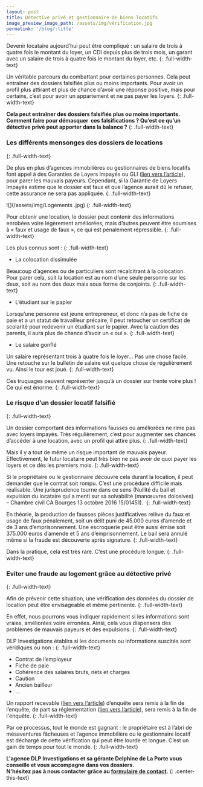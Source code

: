 ```yaml
---
layout: post
title: Détective privé et gestionnaire de biens locatifs
image_preview_image_path: /assets/img/vérification.jpg
permalink: '/blog/:title'
---
```


Devenir locataire aujourd’hui peut &ecirc;tre compliqu&eacute; : un salaire de trois &agrave; quatre fois le montant du loyer, un CDI depuis plus de trois mois, un garant avec un salaire de trois &agrave; quatre fois le montant du loyer, etc.
{: .full-width-text}

Un v&eacute;ritable parcours du combattant pour certaines personnes. Cela peut entra&icirc;ner des dossiers falsifi&eacute;s plus ou moins importants. Pour avoir un profil plus attirant et plus de chance d’avoir une r&eacute;ponse positive, mais pour certains, c’est pour avoir un appartement et ne pas payer les loyers.
{: .full-width-text}

**Cela peut entra&icirc;ner des dossiers falsifi&eacute;s plus ou moins importants. Comment faire pour d&eacute;masquer&nbsp; ces falsifications ? Qu’est ce qu’un d&eacute;tective priv&eacute; peut apporter dans la balance ?**
{: .full-width-text}

### Les diff&eacute;rents mensonges des dossiers de locations
{: .full-width-text}

De plus en plus d’agences immobili&egrave;res ou gestionnaires de biens locatifs font appel &agrave; des Garanties de Loyers Impay&eacute;s ou GLI ([lien vers l’article](https://dlp-investigations.fr/blog/locataire-parti-sans-payer)), pour parer les mauvais payeurs. Cependant, si la Garantie de Loyers Impay&eacute;s estime que le dossier est faux et que l’agence aurait d&ucirc; le refuser, cette assurance ne sera pas appliqu&eacute;e.
{: .full-width-text}

![](/assets/img/Logements .jpg)
{: .full-width-text}

Pour obtenir une location, le dossier peut contenir des informations enrob&eacute;es voire l&eacute;g&egrave;rement am&eacute;lior&eacute;es, mais d’autres peuvent &ecirc;tre soumises &agrave; &laquo; faux et usage de faux &raquo;, ce qui est p&eacute;nalement r&eacute;pressible.
{: .full-width-text}

Les plus connus sont :
{: .full-width-text}

* La colocation dissimul&eacute;e

Beaucoup d’agences ou de particuliers sont r&eacute;calcitrant &agrave; la colocation. Pour parer cela, soit la location est au nom d’une seule personne sur les deux, soit au nom des deux mais sous forme de conjoints.
{: .full-width-text}

* L’&eacute;tudiant sur le papier

Lorsqu’une personne est jeune entrepreneur, et donc n’a pas de fiche de paie et a un statut de travailleur pr&eacute;caire, il peut retoucher un certificat de scolarit&eacute; pour redevenir un &eacute;tudiant sur le papier. Avec la caution des parents, il aura plus de chance d’avoir un &laquo; oui &raquo;.
{: .full-width-text}

* Le salaire gonfl&eacute;

Un salaire repr&eacute;sentant trois &agrave; quatre fois le loyer… Pas une chose facile. Une retouche sur le bulletin de salaire est quelque chose de r&eacute;guli&egrave;rement vu. Ainsi le tour est jou&eacute;.
{: .full-width-text}

Ces truquages peuvent repr&eacute;senter jusqu’&agrave; un dossier sur trente voire plus \! Ce qui est &eacute;norme.
{: .full-width-text}

### Le risque d’un dossier locatif falsifi&eacute;
{: .full-width-text}

Un dossier comportant des informations fausses ou am&eacute;lior&eacute;es ne rime pas avec loyers impay&eacute;s. Tr&egrave;s r&eacute;guli&egrave;rement, c’est pour augmenter ses chances d’acc&eacute;der &agrave; une location, avec un profil qui attire plus.
{: .full-width-text}

Mais il y a tout de m&ecirc;me un risque important de mauvais payeur. Effectivement, le futur locataire peut tr&egrave;s bien ne pas avoir de quoi payer les loyers et ce d&egrave;s les premiers mois.
{: .full-width-text}

Si le propri&eacute;taire ou le gestionnaire d&eacute;couvre cela durant la location, il peut demander que le contrat soit rompu. C’est une proc&eacute;dure difficile mais r&eacute;alisable. Une jurisprudence tourne dans ce sens (Nullit&eacute; du bail et expulsion du locataire qui a menti sur sa solvabilit&eacute; (manœuvres dolosives) – Chambre civil CA Bourges 13 octobre 2016 15/01451).&nbsp;
{: .full-width-text}

En th&eacute;orie, la production de fausses pi&egrave;ces justificatives rel&egrave;ve du faux et usage de faux p&eacute;nalement, soit un d&eacute;lit puni de 45.000 euros d’amende et de 3 ans d’emprisonnement. Une escroquerie peut &ecirc;tre aussi &eacute;mise soit 375.000 euros d’amende et 5 ans d’emprisonnement. Le bail sera annul&eacute; m&ecirc;me si la fraude est d&eacute;couverte apr&egrave;s signature.
{: .full-width-text}

Dans la pratique, cela est tr&egrave;s rare. C’est une proc&eacute;dure longue.
{: .full-width-text}

### Eviter une fraude au logement gr&acirc;ce au d&eacute;tective priv&eacute;
{: .full-width-text}

Afin de pr&eacute;venir cette situation, une v&eacute;rification des donn&eacute;es du dossier de location peut &ecirc;tre envisageable et m&ecirc;me pertinente.
{: .full-width-text}

En effet, nous pourrons vous indiquer rapidement si les informations sont vraies, am&eacute;lior&eacute;es voire erron&eacute;es. Ainsi, cela vous dispensera des probl&egrave;mes de mauvais payeurs et des expulsions.
{: .full-width-text}

DLP Investigations &eacute;tablira si les documents ou informations suscit&eacute;s sont v&eacute;ridiques ou non :
{: .full-width-text}

* Contrat de l’employeur
* Fiche de paie
* Coh&eacute;rence des salaires bruts, nets et charges
* Caution
* Ancien bailleur
* …

Un rapport recevable ([lien vers l’article](https://dlp-investigations.fr/la-recevabilite-dun-rapport-denquete-devant-les-tribunaux/)) d’enqu&ecirc;te sera remis &agrave; la fin de l’enqu&ecirc;te, de part sa r&eacute;glementation ([lien vers l’article](https://dlp-investigations.fr/le-code-de-deontologie/)), sera remis &agrave; la fin de l'enqu&ecirc;te.
{: .full-width-text}

Par ce processus, tout le monde est gagnant : le propri&eacute;taire est &agrave; l’abri de m&eacute;saventures f&acirc;cheuses et l’agence immobili&egrave;re ou le gestionnaire locatif est d&eacute;charg&eacute; de cette v&eacute;rification qui peut &ecirc;tre lourde et longue. C’est un gain de temps pour tout le monde.
{: .full-width-text}

**L'agence DLP Investigations et sa g&eacute;rante Delphine de La Porte vous conseille et vous accompagne dans vos dossiers.**<br>**N'h&eacute;sitez pas &agrave; nous contacter gr&acirc;ce au&nbsp;[formulaire de contact](https://dlp-investigations.fr/#contact).**
{: .center-this-text}